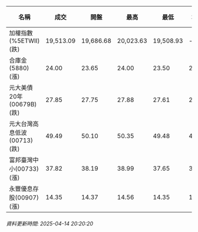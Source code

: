 | 名稱 | 成交 | 開盤 | 最高 | 最低 | 均價 | 成交金額(億) | 昨收 | 漲跌幅 | 漲跌 | 總量 | 昨量 | 振幅 |
| -------- | -------- | -------- | -------- |-------- | -------- | -------- |-------- |-------- |-------- | -------- | -------- |-------- |
|加權指數(%5ETWII) (跌)|19,513.09|19,686.68|20,023.63|19,508.93|-|4,623.71|19,528.77|0.08%|15.68|7,601,150|0|2.64%|
|合庫金(5880) (漲)|24.00|23.65|24.00|23.50|23.83|3.32|23.95|0.21%|0.05|13,914|16,837|2.09%|
|元大美債20年(00679B) (跌)|27.85|27.75|27.88|27.61|27.72|33.87|27.88|0.11%|0.03|122,188|116,110|0.97%|
|元大台灣高息低波(00713) (跌)|49.49|50.10|50.35|49.48|49.84|13.05|49.70|0.42%|0.21|26,178|36,895|1.75%|
|富邦臺灣中小(00733) (漲)|37.82|38.19|38.99|37.65|38.29|1.03|36.97|2.30%|0.85|2,685|7,016|3.62%|
|永豐優息存股(00907) (漲)|14.35|14.37|14.56|14.35|14.41|0.423|14.20|1.06%|0.15|2,937|5,612|1.48%|
###### 資料更新時間: 2025-04-14 20:20:20